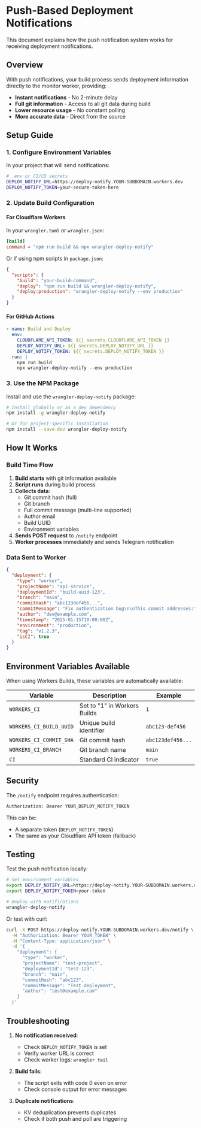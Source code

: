 # Push-Based Deployment Notifications

This document explains how the push notification system works for receiving deployment notifications.

## Overview

With push notifications, your build process sends deployment information directly to the monitor worker, providing:
- **Instant notifications** - No 2-minute delay
- **Full git information** - Access to all git data during build
- **Lower resource usage** - No constant polling
- **More accurate data** - Direct from the source

## Setup Guide

### 1. Configure Environment Variables

In your project that will send notifications:

```bash
# .env or CI/CD secrets
DEPLOY_NOTIFY_URL=https://deploy-notify.YOUR-SUBDOMAIN.workers.dev
DEPLOY_NOTIFY_TOKEN=your-secure-token-here
```

### 2. Update Build Configuration

#### For Cloudflare Workers

In your `wrangler.toml` or `wrangler.json`:

```toml
[build]
command = "npm run build && npx wrangler-deploy-notify"
```

Or if using npm scripts in `package.json`:

```json
{
  "scripts": {
    "build": "your-build-command",
    "deploy": "npm run build && wrangler-deploy-notify",
    "deploy:production": "wrangler-deploy-notify --env production"
  }
}
```

#### For GitHub Actions

```yaml
- name: Build and Deploy
  env:
    CLOUDFLARE_API_TOKEN: ${{ secrets.CLOUDFLARE_API_TOKEN }}
    DEPLOY_NOTIFY_URL: ${{ secrets.DEPLOY_NOTIFY_URL }}
    DEPLOY_NOTIFY_TOKEN: ${{ secrets.DEPLOY_NOTIFY_TOKEN }}
  run: |
    npm run build
    npx wrangler-deploy-notify --env production
```

### 3. Use the NPM Package

Install and use the `wrangler-deploy-notify` package:

```bash
# Install globally or as a dev dependency
npm install -g wrangler-deploy-notify

# Or for project-specific installation
npm install --save-dev wrangler-deploy-notify
```

## How It Works

### Build Time Flow

1. **Build starts** with git information available
2. **Script runs** during build process
3. **Collects data**:
   - Git commit hash (full)
   - Git branch
   - Full commit message (multi-line supported)
   - Author email
   - Build UUID
   - Environment variables
4. **Sends POST request** to `/notify` endpoint
5. **Worker processes** immediately and sends Telegram notification

### Data Sent to Worker

```json
{
  "deployment": {
    "type": "worker",
    "projectName": "api-service",
    "deploymentId": "build-uuid-123",
    "branch": "main",
    "commitHash": "abc123def456...",
    "commitMessage": "Fix authentication bug\n\nThis commit addresses:\n- Session timeout issues\n- Token validation",
    "author": "dev@example.com",
    "timestamp": "2025-01-15T10:00:00Z",
    "environment": "production",
    "tag": "v1.2.3",
    "isCI": true
  }
}
```

## Environment Variables Available

When using Workers Builds, these variables are automatically available:

| Variable | Description | Example |
|----------|-------------|---------|
| `WORKERS_CI` | Set to "1" in Workers Builds | `1` |
| `WORKERS_CI_BUILD_UUID` | Unique build identifier | `abc123-def456` |
| `WORKERS_CI_COMMIT_SHA` | Git commit hash | `abc123def456...` |
| `WORKERS_CI_BRANCH` | Git branch name | `main` |
| `CI` | Standard CI indicator | `true` |


## Security

The `/notify` endpoint requires authentication:

```bash
Authorization: Bearer YOUR_DEPLOY_NOTIFY_TOKEN
```

This can be:
- A separate token (`DEPLOY_NOTIFY_TOKEN`)
- The same as your Cloudflare API token (fallback)

## Testing

Test the push notification locally:

```bash
# Set environment variables
export DEPLOY_NOTIFY_URL=https://deploy-notify.YOUR-SUBDOMAIN.workers.dev
export DEPLOY_NOTIFY_TOKEN=your-token

# Deploy with notifications
wrangler-deploy-notify
```

Or test with curl:

```bash
curl -X POST https://deploy-notify.YOUR-SUBDOMAIN.workers.dev/notify \
  -H "Authorization: Bearer YOUR_TOKEN" \
  -H "Content-Type: application/json" \
  -d '{
    "deployment": {
      "type": "worker",
      "projectName": "test-project",
      "deploymentId": "test-123",
      "branch": "main",
      "commitHash": "abc123",
      "commitMessage": "Test deployment",
      "author": "test@example.com"
    }
  }'
```

## Troubleshooting

1. **No notification received**:
   - Check `DEPLOY_NOTIFY_TOKEN` is set
   - Verify worker URL is correct
   - Check worker logs: `wrangler tail`

2. **Build fails**:
   - The script exits with code 0 even on error
   - Check console output for error messages

3. **Duplicate notifications**:
   - KV deduplication prevents duplicates
   - Check if both push and poll are triggering
